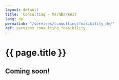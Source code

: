 ```yaml
---
layout: default
title:  Consulting - Machbarkeit
lang: de
permalink: "/services/consulting/feasibility_de/"
ref: services_consulting_feasibility
---
```

# {{ page.title }}
## Coming soon!
